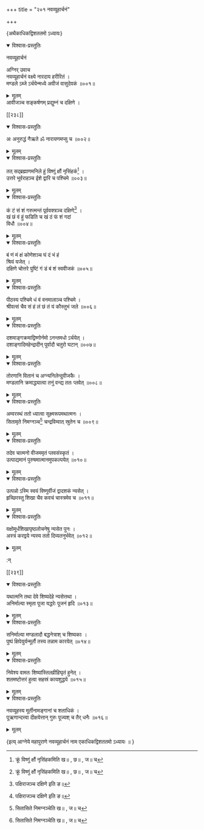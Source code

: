 +++
title = "२०१ नवव्यूहार्चनं"

+++

\{अथैकाधिकद्विशततमो ऽध्यायः\}


<details open><summary>विश्वास-प्रस्तुतिः</summary>

नवव्यूहार्चनं  
    
अग्निर् उवाच  
नवव्यूहार्चनं वक्ष्ये नारदाय हरीरितं ।  
मण्डले ऽब्जे ऽर्चयेन्मध्ये अवीजं वासुदेवकं ॥००१॥
</details>

<details><summary>मूलम्</summary>

नवव्यूहार्चनं  
    
अग्निर् उवाच  
नवव्यूहार्चनं वक्ष्ये नारदाय हरीरितं ।  
मण्डले ऽब्जे ऽर्चयेन्मध्ये अवीजं वासुदेवकं ॥००१॥
</details>  
आवीजञ्च सङ्कर्षणम् प्रद्युम्नं च दक्षिणे   ।  

[[२३८]]
    

<details open><summary>विश्वास-प्रस्तुतिः</summary>

अः अनुरुद्धं नैऋते ॐ नारायणमप्सु च ॥००२॥
</details>

<details><summary>मूलम्</summary>

अः अनुरुद्धं नैऋते ॐ नारायणमप्सु च ॥००२॥
</details>  

<details open><summary>विश्वास-प्रस्तुतिः</summary>

तत् सद्ब्रह्माणमनिले हुं विष्णुं क्षौं नृसिंहकं[^१]   ।  
उत्तरे भूर्वराहञ्च ईशे द्वारि च पश्चिमे ॥००३॥
</details>

<details><summary>मूलम्</summary>

तत् सद्ब्रह्माणमनिले हुं विष्णुं क्षौं नृसिंहकं[^१]   ।  
उत्तरे भूर्वराहञ्च ईशे द्वारि च पश्चिमे ॥००३॥
</details>  

<details open><summary>विश्वास-प्रस्तुतिः</summary>

कं टं सं शं गरुत्मन्तं पूर्ववक्त्रञ्च दक्षिणे[^२]   ।  
खं छं वं हुं फडिति च खं ठं फं शं गदां  
विधौ ॥००४॥
</details>

<details><summary>मूलम्</summary>

कं टं सं शं गरुत्मन्तं पूर्ववक्त्रञ्च दक्षिणे[^२]   ।  
खं छं वं हुं फडिति च खं ठं फं शं गदां  
विधौ ॥००४॥
</details>  

<details open><summary>विश्वास-प्रस्तुतिः</summary>

बं णं मं क्षं कोणेशञ्च घं दं भं हं  
श्रियं यजेत् ।  
दक्षिणे चोत्तरे पुष्टिं गं डं बं शं स्ववीजकं   ॥००५॥
</details>

<details><summary>मूलम्</summary>

बं णं मं क्षं कोणेशञ्च घं दं भं हं  
श्रियं यजेत् ।  
दक्षिणे चोत्तरे पुष्टिं गं डं बं शं स्ववीजकं   ॥००५॥
</details>  

<details open><summary>विश्वास-प्रस्तुतिः</summary>

पीठस्य पश्चिमे धं वं वनमालाञ्च पश्चिमे   ।  
श्रीवत्सं चैव सं हं लं छं तं यं कौस्तुभं जले   ॥००६॥
</details>

<details><summary>मूलम्</summary>

पीठस्य पश्चिमे धं वं वनमालाञ्च पश्चिमे   ।  
श्रीवत्सं चैव सं हं लं छं तं यं कौस्तुभं जले   ॥००६॥
</details>  

<details open><summary>विश्वास-प्रस्तुतिः</summary>

दशमाङ्गक्रमाद्विष्णोर्नमो ऽनन्तमधो ऽर्चयेत् ।  
दशाङ्गादिमहेन्द्रादीन् पूर्वादौ चतुरो घटान्   ॥००७॥
</details>

<details><summary>मूलम्</summary>

दशमाङ्गक्रमाद्विष्णोर्नमो ऽनन्तमधो ऽर्चयेत् ।  
दशाङ्गादिमहेन्द्रादीन् पूर्वादौ चतुरो घटान्   ॥००७॥
</details>  

<details open><summary>विश्वास-प्रस्तुतिः</summary>

तोरणानि वितानं च अग्न्यनिलेन्दुवीजकैः ।  
मण्डलानि क्रमाद्ध्यात्वा तनुं वन्द्य ततः प्लवेत्   ॥००८॥
</details>

<details><summary>मूलम्</summary>

तोरणानि वितानं च अग्न्यनिलेन्दुवीजकैः ।  
मण्डलानि क्रमाद्ध्यात्वा तनुं वन्द्य ततः प्लवेत्   ॥००८॥
</details>  

<details open><summary>विश्वास-प्रस्तुतिः</summary>

अम्वरस्थं ततो ध्यात्वा सूक्ष्मरूपमथात्मनः   ।  
सितामृते निमग्नञ्च[^३] चन्द्रविम्वात् स्रुतेन च ॥००९॥
</details>

<details><summary>मूलम्</summary>

अम्वरस्थं ततो ध्यात्वा सूक्ष्मरूपमथात्मनः   ।  
सितामृते निमग्नञ्च[^३] चन्द्रविम्वात् स्रुतेन च ॥००९॥
</details>  

<details open><summary>विश्वास-प्रस्तुतिः</summary>

तदेव चात्मनो वीजममृतं प्लवसंस्कृतं ।  
उत्पाद्यमानं पुरुषमात्मानमुपकल्पयेत् ॥०१०॥
</details>

<details><summary>मूलम्</summary>

तदेव चात्मनो वीजममृतं प्लवसंस्कृतं ।  
उत्पाद्यमानं पुरुषमात्मानमुपकल्पयेत् ॥०१०॥
</details>  

<details open><summary>विश्वास-प्रस्तुतिः</summary>

उत्पन्नो ऽस्मि स्वयं विष्णुर्वीजं द्वादशकं न्यसेत्   ।  
हृच्छिरस्तु शिखा चैव कवचं चास्त्रमेव च ॥०११॥
</details>

<details><summary>मूलम्</summary>

उत्पन्नो ऽस्मि स्वयं विष्णुर्वीजं द्वादशकं न्यसेत्   ।  
हृच्छिरस्तु शिखा चैव कवचं चास्त्रमेव च ॥०११॥
</details>  

<details open><summary>विश्वास-प्रस्तुतिः</summary>

वक्षोमूर्धशिखापृष्ठलोचनेषु न्यसेत पुनः   ।  
अस्त्रं करद्वये न्यस्य ततो दिव्यतनुर्भवेत् ॥०१२॥
</details>

<details><summary>मूलम्</summary>

वक्षोमूर्धशिखापृष्ठलोचनेषु न्यसेत पुनः   ।  
अस्त्रं करद्वये न्यस्य ततो दिव्यतनुर्भवेत् ॥०१२॥
</details>  
    
:न्  
    
[^१]: क्रूं विष्णुं क्षौं नृसिंहकमिति ख॥ , छ॥ , ज॥ च  
    
[^२]: पक्षिराजञ्च दक्षिणे इति ङ॥  
    
[^३]: सितासिते निमग्नञ्चेति ख॥ , ज॥ च  

[[२३९]]
    

<details open><summary>विश्वास-प्रस्तुतिः</summary>

यथात्मनि तथा देवे शिष्यदेहे न्यसेत्तथा ।  
अनिर्माल्या स्मृता पूजा यद्धरेः पूजनं हृदि   ॥०१३॥
</details>

<details><summary>मूलम्</summary>

यथात्मनि तथा देवे शिष्यदेहे न्यसेत्तथा ।  
अनिर्माल्या स्मृता पूजा यद्धरेः पूजनं हृदि   ॥०१३॥
</details>  

<details open><summary>विश्वास-प्रस्तुतिः</summary>

सनिर्माल्या मण्डलादौ बद्धनेत्राश् च शिष्यकाः   ।  
पुष्पं क्षिपेयुर्यन्मूर्तौ तस्य तन्नाम कारयेत् ॥०१४॥
</details>

<details><summary>मूलम्</summary>

सनिर्माल्या मण्डलादौ बद्धनेत्राश् च शिष्यकाः   ।  
पुष्पं क्षिपेयुर्यन्मूर्तौ तस्य तन्नाम कारयेत् ॥०१४॥
</details>  

<details open><summary>विश्वास-प्रस्तुतिः</summary>

निवेश्य वामतः शिष्यांस्तिलव्रीहिघृतं हुनेत्   ।  
शतमष्टोत्तरं हुत्वा सहस्रं कायशुद्धये ॥०१५॥
</details>

<details><summary>मूलम्</summary>

निवेश्य वामतः शिष्यांस्तिलव्रीहिघृतं हुनेत्   ।  
शतमष्टोत्तरं हुत्वा सहस्रं कायशुद्धये ॥०१५॥
</details>  

<details open><summary>विश्वास-प्रस्तुतिः</summary>

नवव्यूहस्य मूर्तीनामङ्गानां च शताधिकं   ।  
पूऋणान्दत्त्वा दीक्षयेत्तान् गुरुः पूज्यश् च तैर् धनैः   ॥०१६॥
</details>

<details><summary>मूलम्</summary>

नवव्यूहस्य मूर्तीनामङ्गानां च शताधिकं   ।  
पूऋणान्दत्त्वा दीक्षयेत्तान् गुरुः पूज्यश् च तैर् धनैः   ॥०१६॥
</details>  
    
\{इत्य् आग्नेये महापुराणे नवव्यूहार्चनं नाम एकाधिकद्विशततमो ऽध्यायः ॥  }
    